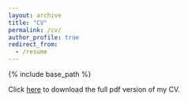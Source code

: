 ```yaml
---
layout: archive
title: "CV"
permalink: /cv/
author_profile: true
redirect_from:
  - /resume
---
```


{% include base_path %}

Click [here](http://yangliuy.github.io/files/cv/liuyang_cv.pdf) to download the full pdf version of my CV.
